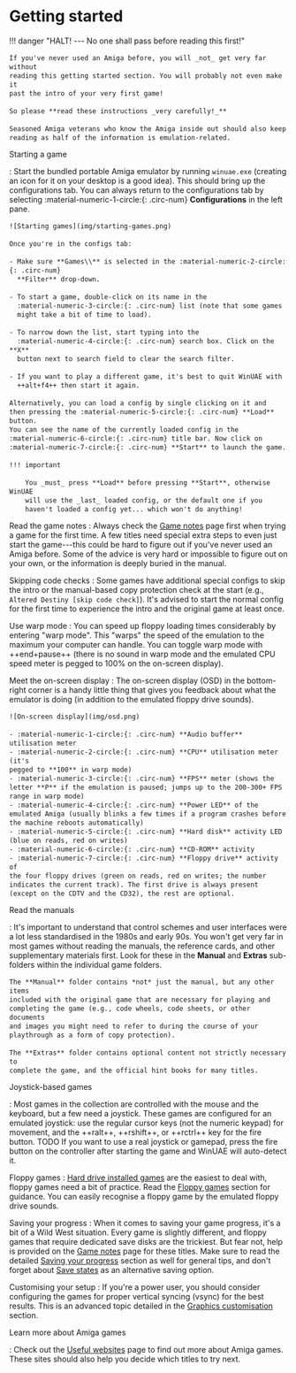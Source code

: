 # Getting started

!!! danger "HALT! --- No one shall pass before reading this first!"

    If you've never used an Amiga before, you will _not_ get very far without
    reading this getting started section. You will probably not even make it
    past the intro of your very first game!

    So please **read these instructions _very carefully!_**

    Seasoned Amiga veterans who know the Amiga inside out should also keep
    reading as half of the information is emulation-related.


Starting a game

: Start the bundled portable Amiga emulator by running `winuae.exe` (creating
  an icon for it on your desktop is a good idea). This should bring up the
  configurations tab. You can always return to the configurations tab by
  selecting :material-numeric-1-circle:{: .circ-num} **Configurations** in the
  left pane.

    ![Starting games](img/starting-games.png)

    Once you're in the configs tab:

    - Make sure **Games\\** is selected in the :material-numeric-2-circle:{: .circ-num}
      **Filter** drop-down. 

    - To start a game, double-click on its name in the
      :material-numeric-3-circle:{: .circ-num} list (note that some games
      might take a bit of time to load).

    - To narrow down the list, start typing into the
      :material-numeric-4-circle:{: .circ-num} search box. Click on the **X**
      button next to search field to clear the search filter.

    - If you want to play a different game, it's best to quit WinUAE with
      ++alt+f4++ then start it again.

    Alternatively, you can load a config by single clicking on it and
    then pressing the :material-numeric-5-circle:{: .circ-num} **Load** button.
    You can see the name of the currently loaded config in the
    :material-numeric-6-circle:{: .circ-num} title bar. Now click on
    :material-numeric-7-circle:{: .circ-num} **Start** to launch the game.

    !!! important 

        You _must_ press **Load** before pressing **Start**, otherwise WinUAE
        will use the _last_ loaded config, or the default one if you
        haven't loaded a config yet... which won't do anything!


Read the game notes
: Always check the [Game notes](../games/index.md) page first when trying a
  game for the first time. A few titles need special extra steps to even just
  start the game---this could be hard to figure out if you've never used an
  Amiga before. Some of the advice is very hard or impossible to figure out on
  your own, or the information is deeply buried in the manual. 


Skipping code checks
: Some games have additional special configs to skip the intro or the
  manual-based copy protection check at the start (e.g., `Altered Destiny
  [skip code check]`). It's advised to start the normal config for the first
  time to experience the intro and the original game at least once.


Use warp mode
: You can speed up floppy loading times considerably by entering "warp mode".
  This "warps" the speed of the emulation to the maximum your computer can
  handle. You can toggle warp mode with ++end+pause++ (there is no sound in
  warp mode and the emulated CPU speed meter is pegged to 100% on the
  on-screen display).

Meet the on-screen display
: The on-screen display (OSD) in the bottom-right corner is a handy little
  thing that gives you feedback about what the emulator is doing (in addition
  to the emulated floppy drive sounds).

    ![On-screen display](img/osd.png)

    - :material-numeric-1-circle:{: .circ-num} **Audio buffer** utilisation meter
    - :material-numeric-2-circle:{: .circ-num} **CPU** utilisation meter (it's
    pegged to **100** in warp mode)
    - :material-numeric-3-circle:{: .circ-num} **FPS** meter (shows the letter **P** if the emulation is paused; jumps up to the 200-300+ FPS range in warp mode)
    - :material-numeric-4-circle:{: .circ-num} **Power LED** of the emulated Amiga (usually blinks a few times if a program crashes before the machine reboots automatically)
    - :material-numeric-5-circle:{: .circ-num} **Hard disk** activity LED (blue on reads, red on writes)
    - :material-numeric-6-circle:{: .circ-num} **CD-ROM** activity
    - :material-numeric-7-circle:{: .circ-num} **Floppy drive** activity of
    the four floppy drives (green on reads, red on writes; the number
    indicates the current track). The first drive is always present
    (except on the CDTV and the CD32), the rest are optional.


Read the manuals

: It's important to understand that control schemes and user interfaces were a
  lot less standardised in the 1980s and early 90s. You won't get very far in
  most games without reading the manuals, the reference cards, and other
  supplementary materials first. Look for these in the **Manual** and
  **Extras** sub-folders within the individual game folders.

    The **Manual** folder contains *not* just the manual, but any other items
    included with the original game that are necessary for playing and
    completing the game (e.g., code wheels, code sheets, or other documents
    and images you might need to refer to during the course of your
    playthrough as a form of copy protection).

    The **Extras** folder contains optional content not strictly necessary to
    complete the game, and the official hint books for many titles.

Joystick-based games

: Most games in the collection are controlled with the mouse and the keyboard,
  but a few need a joystick. These games are configured for an emulated
  joystick: use the regular cursor keys (not the numeric keypad) for movement, and the
  ++ralt++, ++rshift++, or ++rctrl++ key for the fire button. TODO If you want to
  use a real joystick or gamepad, press the fire button on the controller
  after starting the game and WinUAE will auto-detect it.

Floppy games
: [Hard drive installed games](hard-drive-games.md) are the easiest to deal
  with, floppy games need a bit of practice. Read the [Floppy games](floppy-games.md)
  section for guidance. You can easily recognise a floppy game by the emulated
  floppy drive sounds.

Saving your progress
: When it comes to saving your game progress, it's a bit of a Wild West
  situation. Every game is slightly different, and floppy games that require
  dedicated save disks are the trickiest. But fear not, help is provided on
  the [Game notes](../games/index.md) page for these titles. Make sure to read the
  detailed [Saving your progress](floppy-games.md/#saving-your-progress) section as well for
  general tips, and don't forget about [Save states](save-states.md) as an
  alternative saving option.

Customising your setup
: If you're a power user, you should consider configuring the games for proper
  vertical syncing (vsync) for the best results. This is an advanced topic
  detailed in the [Graphics customisation](customising-your-setup.md#graphics-customisation)
  section.

Learn more about Amiga games

: Check out the [Useful websites](useful-websites.md) page to find out more
  about Amiga games. These sites should also help you decide which titles to
  try next.
